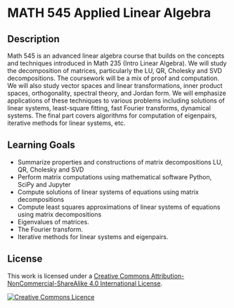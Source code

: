 # MATH 545 Applied Linear Algebra

## Description

Math 545 is an advanced linear algebra course that builds on the concepts and
techniques introduced in Math 235 (Intro Linear Algebra). We will study the
decomposition of matrices, particularly the LU, QR, Cholesky and SVD
decompositions. The coursework will be a mix of proof and computation. We will
also study vector spaces and linear transformations, inner product spaces,
orthogonality, spectral theory, and Jordan form. We will emphasize applications
of these techniques to various problems including solutions of linear systems,
least-square fitting, fast Fourier transforms, dynamical systems. The final part
covers algorithms for computation of eigenpairs, iterative methods for linear
systems, etc.


## Learning Goals

* Summarize properties and constructions of matrix decompositions LU, QR, Cholesky and SVD
* Perform matrix computations using mathematical software Python, SciPy and Jupyter
* Compute solutions of linear systems of equations using matrix decompositions
* Compute least squares approximations of linear systems of equations using matrix decompositions
* Eigenvalues of matrices.
* The Fourier transform.
* Iterative methods for linear systems and eigenpairs.

## License

This work is licensed under a <a rel="license" href="http://creativecommons.org/licenses/by-nc-sa/4.0/">Creative Commons Attribution-NonCommercial-ShareAlike 4.0 International License</a>.

<a rel="license" href="http://creativecommons.org/licenses/by-nc-sa/4.0/"><img alt="Creative Commons Licence" style="border-width:0" src="https://i.creativecommons.org/l/by-nc-sa/4.0/88x31.png" /></a>
